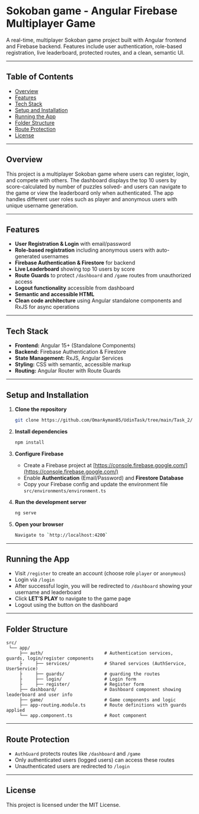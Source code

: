 # Sokoban game - Angular Firebase Multiplayer Game

A real-time, multiplayer Sokoban game project built with Angular frontend and Firebase backend.
Features include user authentication, role-based registration, live leaderboard, protected routes, and a clean, semantic UI.

---

## Table of Contents

- [Overview](#project-overview)
- [Features](#features)
- [Tech Stack](#tech-stack)
- [Setup and Installation](#setup-and-installation)
- [Running the App](#running-the-app)
- [Folder Structure](#folder-structure)
- [Route Protection](#route-protection)
- [License](#license)

---

## Overview

This project is a multiplayer Sokoban game where users can register, login, and compete with others. The dashboard displays the top 10 users by score-calculated by number of puzzles solved- and users can navigate to the game or view the leaderboard only when authenticated. The app handles different user roles such as player and anonymous users with unique username generation.

---

## Features

- **User Registration & Login** with email/password
- **Role-based registration** including anonymous users with auto-generated usernames
- **Firebase Authentication & Firestore** for backend
- **Live Leaderboard** showing top 10 users by score
- **Route Guards** to protect `/dashboard` and `/game` routes from unauthorized access
- **Logout functionality** accessible from dashboard
- **Semantic and accessible HTML** 
- **Clean code architecture** using Angular standalone components and RxJS for async operations

---

## Tech Stack

- **Frontend:** Angular 15+ (Standalone Components)
- **Backend:** Firebase Authentication & Firestore
- **State Management:** RxJS, Angular Services
- **Styling:** CSS with semantic, accessible markup
- **Routing:** Angular Router with Route Guards

---

## Setup and Installation

1. **Clone the repository**

   ```bash
   git clone https://github.com/OmarAyman85/UdinTask/tree/main/Task_2/sokobanTask2
   ```

2. **Install dependencies**

   ```bash
   npm install
   ```

3. **Configure Firebase**

   - Create a Firebase project at [https://console.firebase.google.com/](https://console.firebase.google.com/)
   - Enable **Authentication** (Email/Password) and **Firestore Database**
   - Copy your Firebase config and update the environment file `src/environments/environment.ts`

4. **Run the development server**

   ```bash
   ng serve
   ```

5. **Open your browser**

   ```bash
   Navigate to `http://localhost:4200`
   ```
   

---

## Running the App

- Visit `/register` to create an account (choose role `player` or `anonymous`)
- Login via `/login`
- After successful login, you will be redirected to `/dashboard` showing your username and leaderboard
- Click **LET’S PLAY** to navigate to the game page
- Logout using the button on the dashboard

---

## Folder Structure

```
src/
 └── app/
     ├── auth/                       # Authentication services, guards, login/register components
     ├     ├── services/             # Shared services (AuthService, UserService)
     ├     ├── guards/               # guarding the routes
     ├     ├── login/                # Login form
     ├     ├── register/             # Register form
     ├── dashboard/                  # Dashboard component showing leaderboard and user info
     ├── game/                       # Game components and logic
     ├── app-routing.module.ts       # Route definitions with guards applied
     └── app.component.ts            # Root component
```

---

## Route Protection

- `AuthGuard` protects routes like `/dashboard` and `/game`
- Only authenticated users (logged users) can access these routes
- Unauthenticated users are redirected to `/login`

---

## License

This project is licensed under the MIT License.
